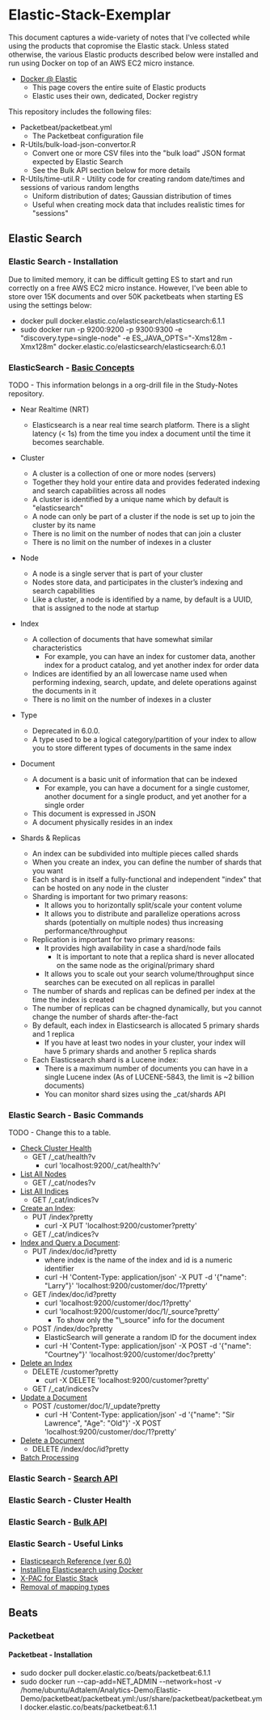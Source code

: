 # Elastic-Stack-Exemplar

This document captures a wide-variety of notes that I've collected while using the products that copromise the Elastic stack.  Unless stated otherwise, the various Elastic products described below were installed and run using Docker on top of an AWS EC2 micro instance.

* [Docker @ Elastic](https://www.docker.elastic.co/#)
  * This page covers the entire suite of Elastic products
  * Elastic uses their own, dedicated, Docker registry

This repository includes the following files:
* Packetbeat/packetbeat.yml
  * The Packetbeat configuration file
* R-Utils/bulk-load-json-convertor.R
  * Convert one or more CSV files into the "bulk load" JSON format expected by Elastic Search
  * See the Bulk API section below for more details
* R-Utils/time-util.R - Utility code for creating random date/times and sessions of various random lengths
    * Uniform distribution of dates; Gaussian distribution of times
    * Useful when creating mock data that includes realistic times for "sessions"

## Elastic Search
### Elastic Search - Installation
Due to limited memory, it can be difficult getting ES to start and run correctly on a free AWS EC2 micro instance.  However, I've been able to store over 15K documents and over 50K packetbeats when starting ES using the settings below:

* docker pull docker.elastic.co/elasticsearch/elasticsearch:6.1.1
* sudo docker run -p 9200:9200 -p 9300:9300 -e "discovery.type=single-node" -e ES_JAVA_OPTS="-Xms128m -Xmx128m" docker.elastic.co/elasticsearch/elasticsearch:6.0.1

### ElasticSearch - [Basic Concepts](https://www.elastic.co/guide/en/elasticsearch/reference/current/_basic_concepts.html)

TODO - This information belongs in a org-drill file in the Study-Notes repository.

* Near Realtime (NRT)
  * Elasticsearch is a near real time search platform. There is a slight latency (< 1s) from the time you index a document until the time it becomes searchable.

* Cluster
  * A cluster is a collection of one or more nodes (servers)
  * Together they hold your entire data and provides federated indexing and search capabilities across all nodes
  * A cluster is identified by a unique name which by default is "elasticsearch"
  * A node can only be part of a cluster if the node is set up to join the cluster by its name
  * There is no limit on the number of nodes that can join a cluster
  * There is no limit on the number of indexes in a cluster

* Node
  * A node is a single server that is part of your cluster
  * Nodes store data, and participates in the cluster’s indexing and search capabilities
  * Like a cluster, a node is identified by a name, by default is a UUID, that is assigned to the node at startup

* Index
  * A collection of documents that have somewhat similar characteristics
    * For example, you can have an index for customer data, another index for a product catalog, and yet another index for order data
  * Indices are identified by an all lowercase name used when performing indexing, search, update, and delete operations against the documents in it
  * There is no limit on the number of indexes in a cluster

* Type
  * Deprecated in 6.0.0.
  * A type used to be a logical category/partition of your index to allow you to store different types of documents in the same index

* Document
  * A document is a basic unit of information that can be indexed
    * For example, you can have a document for a single customer, another document for a single product, and yet another for a single order
  * This document is expressed in JSON
  * A document physically resides in an index

* Shards & Replicas
  * An index can be subdivided into multiple pieces called shards
  * When you create an index, you can define the number of shards that you want
  * Each shard is in itself a fully-functional and independent "index" that can be hosted on any node in the cluster
  * Sharding is important for two primary reasons:
    * It allows you to horizontally split/scale your content volume
    * It allows you to distribute and parallelize operations across shards (potentially on multiple nodes) thus increasing performance/throughput
  * Replication is important for two primary reasons:
    * It provides high availability in case a shard/node fails
      * It is important to note that a replica shard is never allocated on the same node as the original/primary shard
    * It allows you to scale out your search volume/throughput since searches can be executed on all replicas in parallel
  * The number of shards and replicas can be defined per index at the time the index is created
  * The number of replicas can be chagned dynamically, but you cannot change the number of shards after-the-fact
  * By default, each index in Elasticsearch is allocated 5 primary shards and 1 replica
    * If you have at least two nodes in your cluster, your index will have 5 primary shards and another 5 replica shards
  * Each Elasticsearch shard is a Lucene index:
    * There is a maximum number of documents you can have in a single Lucene index (As of LUCENE-5843, the limit is ~2 billion documents)
    * You can monitor shard sizes using the _cat/shards API

### Elastic Search - Basic Commands

TODO - Change this to a table.

* [Check Cluster Health](https://www.elastic.co/guide/en/elasticsearch/reference/current/_cluster_health.html)
  * GET /_cat/health?v
    * curl 'localhost:9200/_cat/health?v'
* [List All Nodes](https://www.elastic.co/guide/en/elasticsearch/reference/current/_cluster_health.html)
  * GET /_cat/nodes?v
* [List All Indices](https://www.elastic.co/guide/en/elasticsearch/reference/current/_list_all_indices.html)
  * GET /_cat/indices?v
* [Create an Index](https://www.elastic.co/guide/en/elasticsearch/reference/current/_create_an_index.html):
  * PUT /index?pretty
    * curl -X PUT 'localhost:9200/customer?pretty'
  * GET /_cat/indices?v
* [Index and Query a Document](https://www.elastic.co/guide/en/elasticsearch/reference/current/_index_and_query_a_document.html):
  * PUT /index/doc/id?pretty
    * where index is the name of the index and id is a numeric identifier
    * curl -H 'Content-Type: application/json' -X PUT -d '{"name": "Larry"}' 'localhost:9200/customer/doc/1?pretty'
  * GET /index/doc/id?pretty
    * curl 'localhost:9200/customer/doc/1?pretty'
    * curl 'localhost:9200/customer/doc/1/_source?pretty'
      * To show only the "\\_source" info for the document
  * POST /index/doc?pretty
    * ElasticSearch will generate a random ID for the document index
    * curl -H 'Content-Type: application/json' -X POST -d '{"name": "Courtney"}' 'localhost:9200/customer/doc?pretty'
* [Delete an Index](https://www.elastic.co/guide/en/elasticsearch/reference/current/_delete_an_index.html)
  * DELETE /customer?pretty
    * curl -X DELETE 'localhost:9200/customer?pretty'
  * GET /_cat/indices?v
* [Update a Document](https://www.elastic.co/guide/en/elasticsearch/reference/current/_updating_documents.html)
  * POST /customer/doc/1/_update?pretty
    * curl -H 'Content-Type: application/json' -d '{"name": "Sir Lawrence", "Age": "Old"}' -X POST 'localhost:9200/customer/doc/1?pretty'
* [Delete a Document](https://www.elastic.co/guide/en/elasticsearch/reference/current/_deleting_documents.html)
  * DELETE /index/doc/id?pretty
* [Batch Processing](https://www.elastic.co/guide/en/elasticsearch/reference/current/_batch_processing.html)

### Elastic Search - [Search API](https://www.elastic.co/guide/en/elasticsearch/reference/current/_the_search_api.html)

### Elastic Search - Cluster Health

### Elastic Search - [Bulk API](https://www.elastic.co/guide/en/elasticsearch/reference/current/docs-bulk.html)

### Elastic Search - Useful Links
* [Elasticsearch Reference (ver 6.0)](https://www.elastic.co/guide/en/elasticsearch/reference/current/index.html)
* [Installing Elasticsearch using Docker](https://www.elastic.co/guide/en/elasticsearch/reference/current/docker.html)
* [X-PAC for Elastic Stack](https://www.elastic.co/guide/en/x-pack/6.0/xpack-introduction.html)
* [Removal of mapping types](https://www.elastic.co/guide/en/elasticsearch/reference/6.x/removal-of-types.html)

## Beats
### Packetbeat
#### Packetbeat - Installation

* sudo docker pull docker.elastic.co/beats/packetbeat:6.1.1
* sudo docker run --cap-add=NET_ADMIN --network=host   -v /home/ubuntu/Adtalem/Analytics-Demo/Elastic-Demo/packetbeat/packetbeat.yml:/usr/share/packetbeat/packetbeat.yml   docker.elastic.co/beats/packetbeat:6.1.1
